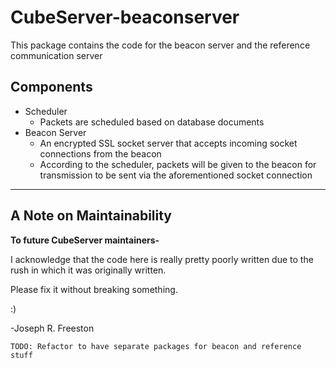 # CubeServer-beaconserver
This package contains the code for the beacon server and the reference communication server

## Components
- Scheduler
    - Packets are scheduled based on database documents
- Beacon Server
    - An encrypted SSL socket server that accepts incoming socket connections from the beacon
    - According to the scheduler, packets will be given to the beacon for transmission to be sent via the aforementioned socket connection

---------------------------------
## A Note on Maintainability
**To future CubeServer maintainers-**

I acknowledge that the code here is really pretty poorly written due to the rush in which it was originally written.

Please fix it without breaking something.

:)

-Joseph R. Freeston

```
TODO: Refactor to have separate packages for beacon and reference stuff
```
